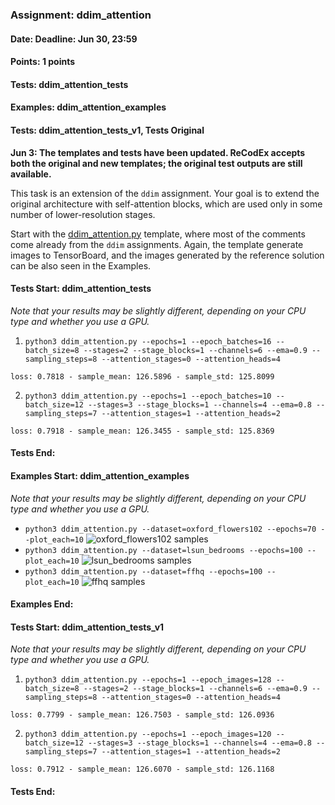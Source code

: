 ### Assignment: ddim_attention
#### Date: Deadline: Jun 30, 23:59
#### Points: 1 points
#### Tests: ddim_attention_tests
#### Examples: ddim_attention_examples
#### Tests: ddim_attention_tests_v1, Tests Original

**Jun 3: The templates and tests have been updated. ReCodEx accepts both the
original and new templates; the original test outputs are still available.**

This task is an extension of the `ddim` assignment. Your goal is
to extend the original architecture with self-attention blocks,
which are used only in some number of lower-resolution stages.

Start with the [ddim_attention.py](https://github.com/ufal/npfl114/tree/master/labs/14/ddim_attention.py)
template, where most of the comments come already from the `ddim` assignments.
Again, the template generate images to TensorBoard, and the images generated by
the reference solution can be also seen in the Examples.

#### Tests Start: ddim_attention_tests
_Note that your results may be slightly different, depending on your CPU type and whether you use a GPU._
1. `python3 ddim_attention.py --epochs=1 --epoch_batches=16 --batch_size=8 --stages=2 --stage_blocks=1 --channels=6 --ema=0.9 --sampling_steps=8 --attention_stages=0 --attention_heads=4`
```
loss: 0.7818 - sample_mean: 126.5896 - sample_std: 125.8099
```
2. `python3 ddim_attention.py --epochs=1 --epoch_batches=10 --batch_size=12 --stages=3 --stage_blocks=1 --channels=4 --ema=0.8 --sampling_steps=7 --attention_stages=1 --attention_heads=2`
```
loss: 0.7918 - sample_mean: 126.3455 - sample_std: 125.8369
```
#### Tests End:
#### Examples Start: ddim_attention_examples
_Note that your results may be slightly different, depending on your CPU type and whether you use a GPU._
- `python3 ddim_attention.py --dataset=oxford_flowers102 --epochs=70 --plot_each=10`
![oxford_flowers102 samples](https://ufal.mff.cuni.cz/~straka/courses/npfl114/2223/demos/ddim_attention-oxford_flowers102.webp)
- `python3 ddim_attention.py --dataset=lsun_bedrooms --epochs=100 --plot_each=10`
![lsun_bedrooms samples](https://ufal.mff.cuni.cz/~straka/courses/npfl114/2223/demos/ddim_attention-lsun_bedrooms.webp)
- `python3 ddim_attention.py --dataset=ffhq --epochs=100 --plot_each=10`
![ffhq samples](https://ufal.mff.cuni.cz/~straka/courses/npfl114/2223/demos/ddim_attention-ffhq.webp)
#### Examples End:
#### Tests Start: ddim_attention_tests_v1
_Note that your results may be slightly different, depending on your CPU type and whether you use a GPU._
1. `python3 ddim_attention.py --epochs=1 --epoch_images=128 --batch_size=8 --stages=2 --stage_blocks=1 --channels=6 --ema=0.9 --sampling_steps=8 --attention_stages=0 --attention_heads=4`
```
loss: 0.7799 - sample_mean: 126.7503 - sample_std: 126.0936
```
2. `python3 ddim_attention.py --epochs=1 --epoch_images=120 --batch_size=12 --stages=3 --stage_blocks=1 --channels=4 --ema=0.8 --sampling_steps=7 --attention_stages=1 --attention_heads=2`
```
loss: 0.7912 - sample_mean: 126.6070 - sample_std: 126.1168
```
#### Tests End:
